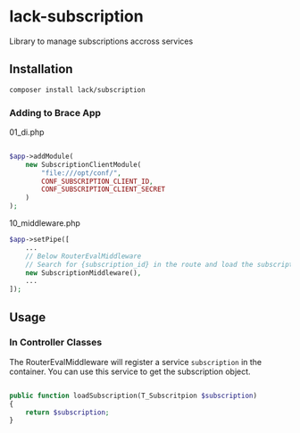 # lack-subscription
Library to manage subscriptions accross services



## Installation

```bash
composer install lack/subscription
```


### Adding to Brace App

01_di.php
```php

$app->addModule(
    new SubscriptionClientModule(
        "file:///opt/conf/",
        CONF_SUBSCRIPTION_CLIENT_ID,
        CONF_SUBSCRIPTION_CLIENT_SECRET
    )
);
```


10_middleware.php
```php
$app->setPipe([
    ...
    // Below RouterEvalMiddleware
    // Search for {subscription_id} in the route and load the subscription object
    new SubscriptionMiddleware(),
    ...
]);
```

## Usage

### In Controller Classes

The RouterEvalMiddleware will register a service `subscription` in the container. You can use this service to get the subscription object.

```php

public function loadSubscription(T_Subscritpion $subscription)
{
    return $subscription;
}
```

